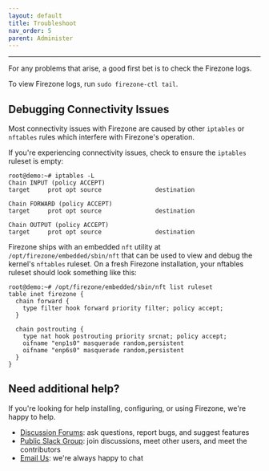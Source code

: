 ```yaml
---
layout: default
title: Troubleshoot
nav_order: 5
parent: Administer
---
```

---

For any problems that arise, a good first bet is to check the Firezone logs.

To view Firezone logs, run `sudo firezone-ctl tail`.

## Debugging Connectivity Issues

Most connectivity issues with Firezone are caused by other `iptables` or
`nftables` rules which interfere with Firezone's operation.

If you're experiencing connectivity issues, check to ensure the `iptables`
ruleset is empty:

```text
root@demo:~# iptables -L
Chain INPUT (policy ACCEPT)
target     prot opt source               destination

Chain FORWARD (policy ACCEPT)
target     prot opt source               destination

Chain OUTPUT (policy ACCEPT)
target     prot opt source               destination
```

Firezone ships with an embedded `nft` utility at
`/opt/firezone/embedded/sbin/nft` that can be used to view and debug
the kernel's `nftables` ruleset. On a fresh Firezone installation,
your nftables ruleset should look something like this:

```text
root@demo:~# /opt/firezone/embedded/sbin/nft list ruleset
table inet firezone {
  chain forward {
    type filter hook forward priority filter; policy accept;
  }

  chain postrouting {
    type nat hook postrouting priority srcnat; policy accept;
    oifname "enp1s0" masquerade random,persistent
    oifname "enp6s0" masquerade random,persistent
  }
}
```

## Need additional help?

If you're looking for help installing, configuring, or using Firezone, we're
happy to help.

* [Discussion Forums](https://discourse.firez.one/): ask questions, report bugs,
and suggest features
* [Public Slack Group](https://join.slack.com/t/firezone-users/shared_invite/zt-111043zus-j1lP_jP5ohv52FhAayzT6w):
join discussions, meet other users, and meet the contributors
* [Email Us](mailto:team@firez.one): we're always happy to chat
